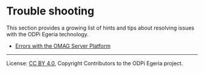 <!-- SPDX-License-Identifier: CC-BY-4.0 -->
<!-- Copyright Contributors to the ODPi Egeria project. -->

# Trouble shooting 

This section provides a growing list of hints and tips about
resolving issues with the ODPi Egeria technology.

* [Errors with the OMAG Server Platform](omag-server-errors)




----
License: [CC BY 4.0](https://creativecommons.org/licenses/by/4.0/),
Copyright Contributors to the ODPi Egeria project.